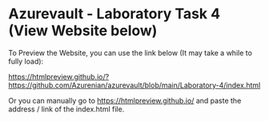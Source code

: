 # Azurevault - Laboratory Task 4 (View Website below)
To Preview the Website, you can use the link below (It may take a while to fully load):

https://htmlpreview.github.io/?https://github.com/Azurenian/azurevault/blob/main/Laboratory-4/index.html

Or you can manually go to https://htmlpreview.github.io/ and paste the address / link of the index.html file.
